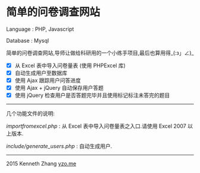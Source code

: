 简单的问卷调查网站
=============

Language : PHP, Javascript

Database : Mysql

简单的问卷调查网站,导师让做给科研用的一个小练手项目,最后也算用得_(:з」∠)_

- [x] 从 Excel 表中导入问卷量表 (使用 PHPExcel 库)
- [x] 自动生成用户至数据库
- [x] 使用 Ajax 跟踪用户问答进度
- [x] 使用 Ajax + jQuery 自动保存用户答题
- [x] 使用 jQuery 检查用户是否答题完毕并且使用标记标注未答完的题目

-------------

几个功能文件的说明:

*importfromexcel.php* : 从 Excel 表中导入问卷量表之入口.请使用 Excel 2007 以上版本.

*include/generate_users.php* : 自动生成用户.

-------------

2015 Kenneth Zhang
[yzo.me](http://yzo.me)